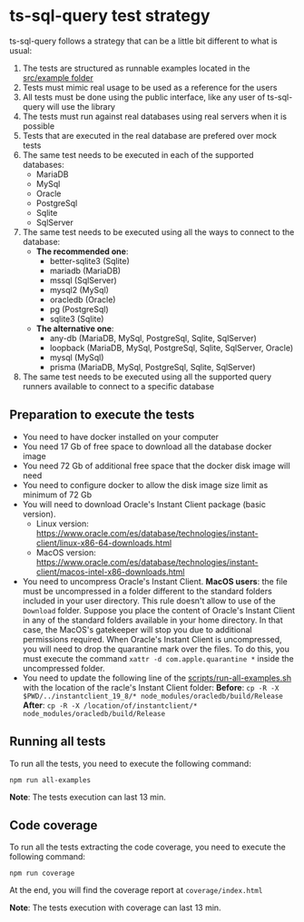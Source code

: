 # ts-sql-query test strategy

ts-sql-query follows a strategy that can be a little bit different to what is usual:

1. The tests are structured as runnable examples located in the [src/example folder](https://github.com/juanluispaz/ts-sql-query/tree/master/src/examples)
2. Tests must mimic real usage to be used as a reference for the users
3. All tests must be done using the public interface, like any user of ts-sql-query will use the library
4. The tests must run against real databases using real servers when it is possible
5. Tests that are executed in the real database are prefered over mock tests
6. The same test needs to be executed in each of the supported databases: 
    - MariaDB
    - MySql
    - Oracle
    - PostgreSql
    - Sqlite
    - SqlServer
7. The same test needs to be executed using all the ways to connect to the database: 
    - **The recommended one**: 
      - better-sqlite3 (Sqlite)
      - mariadb (MariaDB)
      - mssql (SqlServer)
      - mysql2 (MySql)
      - oracledb (Oracle)
      - pg (PostgreSql)
      - sqlite3 (Sqlite)
    - **The alternative one**:
      - any-db (MariaDB, MySql, PostgreSql, Sqlite, SqlServer)
      - loopback (MariaDB, MySql, PostgreSql, Sqlite, SqlServer, Oracle)
      - mysql (MySql)
      - prisma (MariaDB, MySql, PostgreSql, Sqlite, SqlServer)
8. The same test needs to be executed using all the supported query runners available to connect to a specific database

## Preparation to execute the tests

- You need to have docker installed on your computer
- You need 17 Gb of free space to download all the database docker image
- You need 72 Gb of additional free space that the docker disk image will need
- You need to configure docker to allow the disk image size limit as minimum of 72 Gb
- You will need to download Oracle's Instant Client package (basic version).
  - Linux version: https://www.oracle.com/es/database/technologies/instant-client/linux-x86-64-downloads.html
  - MacOS version: https://www.oracle.com/es/database/technologies/instant-client/macos-intel-x86-downloads.html
- You need to uncompress Oracle's Instant Client.
    **MacOS users**: the file must be uncompressed in a folder different to the standard folders included in your user directory. This rule doesn't allow to use of the `Download` folder. Suppose you place the content of Oracle's Instant Client in any of the standard folders available in your home directory. In that case, the MacOS's gatekeeper will stop you due to additional permissions required. When Oracle's Instant Client is uncompressed, you will need to drop the quarantine mark over the files. To do this, you must execute the command `xattr -d com.apple.quarantine *` inside the uncompressed folder.
- You need to update the following line of the [scripts/run-all-examples.sh](https://github.com/juanluispaz/ts-sql-query/blob/master/scripts/run-all-examples.sh) with the location of the racle's Instant Client folder:
    **Before**: `cp -R -X $PWD/../instantclient_19_8/* node_modules/oracledb/build/Release`
    **After**: `cp -R -X /location/of/instantclient/* node_modules/oracledb/build/Release`

## Running all tests

To run all the tests, you need to execute the following command:

`npm run all-examples`

**Note**: The tests execution can last 13 min.

## Code coverage

To run all the tests extracting the code coverage, you need to execute the following command:

`npm run coverage`

At the end, you will find the coverage report at `coverage/index.html`

**Note**: The tests execution with coverage can last 13 min.